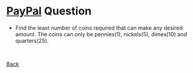 # [PayPal](https://github.com/twowaits/SDE-Interview-Questions/tree/master/PayPal) Question
- Find the least number of coins required that can make any desired amount. The coins can only be pennies(1), nickels(5), dimes(10) and quarters(25).

<br />

[Back](https://github.com/ZiarayZ/Coding-Challenges)